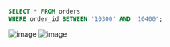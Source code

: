 ```sql
SELECT * FROM orders
WHERE order_id BETWEEN '10300' AND '10400';
```
![image](https://user-images.githubusercontent.com/122670933/220984009-209b621c-e6dd-4b9e-a2d7-e1d627dc9ece.png)
![image](https://user-images.githubusercontent.com/122670933/220984063-d69994e4-ee05-4a20-b9af-59a665916153.png)
